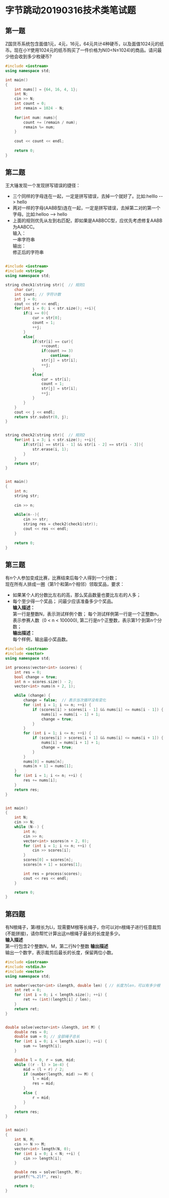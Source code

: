 # 字节跳动20190316技术类笔试题

## 第一题
Z国货币系统包含面值1元，4元，16元，64元共计4种硬币，以及面值1024元的纸币。现在小Y使用1024元的纸币购买了一件价格为N(0<N≤1024)的商品。请问最少他会收到多少枚硬币?   


```cpp
#include <iostream>
using namespace std;

int main()
{
	int nums[] = {64, 16, 4, 1};
    int N;
	cin >> N;
	int count = 0;
	int remain = 1024 - N;
	
	for(int num: nums){
		count += (remain / num);
		remain %= num;
	}
	
	cout << count << endl;
	
    return 0;
}
```


## 第二题
王大锤发现一个发现拼写错误的捷径：   
- 三个同样的字母连在一起，一定是拼写错误，去掉一个就好了。比如:helllo --> hello   
- 两对一样的字母(AABB型)连在一起，一定是拼写错误，去掉第二对的第一个字母。比如:helloo --> hello   
- 上面的规则优先从左到右匹配，即如果是AABBCC型，应优先考虑修复AABB为AABCC。   
输入：   
一串字符串   
输出：   
修正后的字符串    


```cpp

#include <iostream>
#include <string>
using namespace std;

string check1(string str){  // 规则1
	char cur;
	int count; // 字符计数
	int j = 0;
	cout << str << endl;
	for(int i = 0; i < str.size(); ++i){
		if(i == 0){
			cur = str[0];
			count = 1;
			++j;
		}
		else{
			if(str[i] == cur){
				++count;
				if(count >= 3)
					continue;
				str[j] = str[i];
				++j;
			}
			else{
				cur = str[i];
				count = 1;
				str[j] = str[i];
				++j;
			}
		}
	}
	cout << j << endl;
	return str.substr(0, j);
}


string check2(string str){  // 规则2
	for(int i = 3; i < str.size(); ++i){
		if(str[i] == str[i - 1] && str[i - 2] == str[i - 3]){
			str.erase(i, 1);
		}
	}
	return str;
}


int main()
{
	int n;
	string str;
	
	cin >> n;
	
	while(n--){
		cin >> str;
		string res = check2(check1(str));
		cout << res << endl;
	}
	
    return 0;
}
```


## 第三题
有n个人参加变成比赛，比赛结束后每个人得到一个分数；   
现在所有人排成一圈（第1个和第n个相邻）领取奖品，要求：    
- 如果某个人的分数比左右的高，那么奖品数量也要比左右的人多；
- 每个至少得一个奖品；
问最少应该准备多少个奖品。     
**输入描述：**    
第一行是整数N，表示测试样例个数；
每个测试样例第一行是一个正整数n，表示参赛人数（0 < n < 100000), 第二行是n个正整数，表示第1个到第n个分数；    
**输出描述：**    
每个样例，输出最小奖品数。   

```cpp
#include <iostream>
#include <vector>
using namespace std;

int process(vector<int> &scores) {
	int res = 0;
	bool change = true;
	int n = scores.size() - 2;
	vector<int> nums(n + 2, 1);

	while (change) {
		change = false;  // 表示当次循环没有变化
		for (int i = 1; i <= n; ++i) {
			if (scores[i] > scores[i - 1] && nums[i] <= nums[i - 1]) {
				nums[i] = nums[i - 1] + 1;
				change = true;
			}
		}
		for (int i = 1; i <= n; ++i) {
			if (scores[i] > scores[i + 1] && nums[i] <= nums[i + 1]) {
				nums[i] = nums[i + 1] + 1;
				change = true;
			}
		}
		nums[0] = nums[n];
		nums[n + 1] = nums[1];
	}
	for (int i = 1; i <= n; ++i) {
		res += nums[i];
	}
	return res;
}


int main()
{
	int N;
	cin >> N;
	while (N--) {
		int n;
		cin >> n;
		vector<int> scores(n + 2, 0);
		for (int i = 1; i <= n; ++i) {
			cin >> scores[i];
		}
		scores[0] = scores[n];
		scores[n + 1] = scores[1];

		int res = process(scores);
		cout << res << endl;
	}

	return 0;
}
```


## 第四题
有N根绳子，第i根长为Li，现需要M根等长绳子，你可以对n根绳子进行任意裁剪(不能拼接)，请你帮忙计算出这m根绳子最长的长度是多少。    
**输入描述**   
第一行包含2个整数N，M，第二行N个整数
**输出描述**    
输出一个数字，表示裁剪后最长的长度，保留两位小数。   

```cpp
#include <iostream>
#include <stdio.h>
#include <vector>
using namespace std;

int number(vector<int> &length, double len) { // 长度为len，可以有多少根
	int ret = 0;
	for (int i = 0; i < length.size(); ++i) {
		ret += (int)(length[i] / len);
	}
	return ret;
}


double solve(vector<int> &length, int M) {
	double res = 0;
	double sum = 0; // 全部绳子总长
	for (int i = 0; i < length.size(); ++i) {
		sum += length[i];
	}

	double l = 0, r = sum, mid;
	while ((r - l) > 1e-4) {
		mid = (l + r) / 2;
		if (number(length, mid) >= M) {
			l = mid;
			res = mid;
		}
		else {
			r = mid;
		}
	}
	return res;
}


int main()
{
	int N, M;
	cin >> N >> M;
	vector<int> length(N, 0);
	for (int i = 0; i < N; ++i) {
		cin >> length[i];
	}

	double res = solve(length, M);
	printf("%.2lf", res);

	return 0;
}
```


